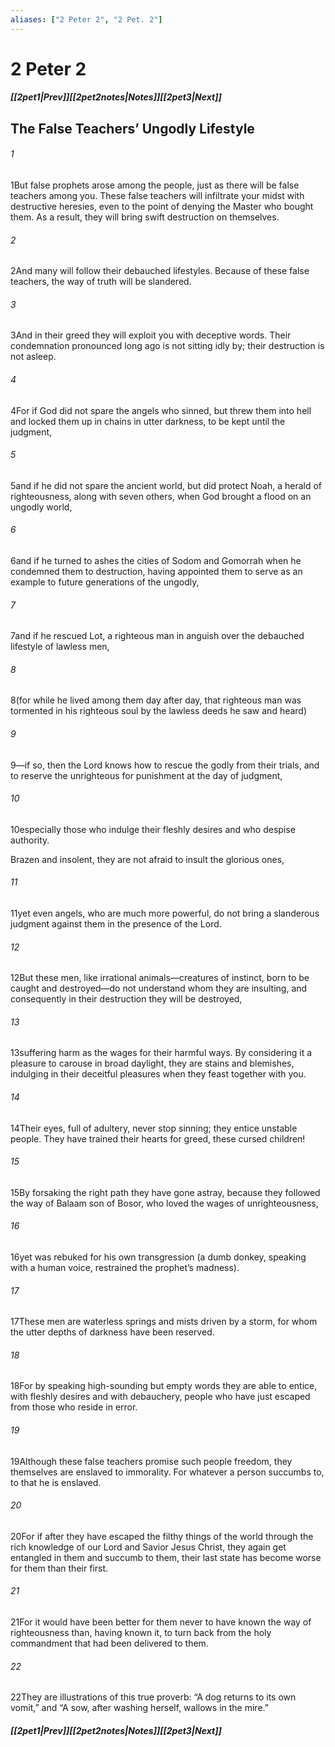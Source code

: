 ```yaml
---
aliases: ["2 Peter 2", "2 Pet. 2"]
---
```

# 2 Peter 2
##### <span class=arrow-left></span>[[2pet1|Prev]]<span class=navigation-separator></span>[[2pet2notes|Notes]]<span class=navigation-separator></span>[[2pet3|Next]]<span class=arrow-right></span>
## The False Teachers’ Ungodly Lifestyle
###### 1
<span class=verse-first>1</span>But false prophets arose among the people, just as there will be false teachers among you. These false teachers will infiltrate your midst with destructive heresies, even to the point of denying the Master who bought them. As a result, they will bring swift destruction on themselves.
###### 2
<span class=verse-body>2</span>And many will follow their debauched lifestyles. Because of these false teachers, the way of truth will be slandered.
###### 3
<span class=verse-body>3</span>And in their greed they will exploit you with deceptive words. Their condemnation pronounced long ago is not sitting idly by; their destruction is not asleep.
<div class=paragraph-break></div>

###### 4
<span class=verse-first>4</span>For if God did not spare the angels who sinned, but threw them into hell and locked them up in chains in utter darkness, to be kept until the judgment,
###### 5
<span class=verse-body>5</span>and if he did not spare the ancient world, but did protect Noah, a herald of righteousness, along with seven others, when God brought a flood on an ungodly world,
###### 6
<span class=verse-body>6</span>and if he turned to ashes the cities of Sodom and Gomorrah when he condemned them to destruction, having appointed them to serve as an example to future generations of the ungodly,
###### 7
<span class=verse-body>7</span>and if he rescued Lot, a righteous man in anguish over the debauched lifestyle of lawless men,
###### 8
<span class=verse-body>8</span>(for while he lived among them day after day, that righteous man was tormented in his righteous soul by the lawless deeds he saw and heard)
###### 9
<span class=verse-body>9</span>—if so, then the Lord knows how to rescue the godly from their trials, and to reserve the unrighteous for punishment at the day of judgment,
###### 10
<span class=verse-body>10</span>especially those who indulge their fleshly desires and who despise authority.
<div class=paragraph-break></div>

Brazen and insolent, they are not afraid to insult the glorious ones,
###### 11
<span class=verse-body>11</span>yet even angels, who are much more powerful, do not bring a slanderous judgment against them in the presence of the Lord.
###### 12
<span class=verse-body>12</span>But these men, like irrational animals—creatures of instinct, born to be caught and destroyed—do not understand whom they are insulting, and consequently in their destruction they will be destroyed,
###### 13
<span class=verse-body>13</span>suffering harm as the wages for their harmful ways. By considering it a pleasure to carouse in broad daylight, they are stains and blemishes, indulging in their deceitful pleasures when they feast together with you.
###### 14
<span class=verse-body>14</span>Their eyes, full of adultery, never stop sinning; they entice unstable people. They have trained their hearts for greed, these cursed children!
###### 15
<span class=verse-body>15</span>By forsaking the right path they have gone astray, because they followed the way of Balaam son of Bosor, who loved the wages of unrighteousness,
###### 16
<span class=verse-body>16</span>yet was rebuked for his own transgression (a dumb donkey, speaking with a human voice, restrained the prophet’s madness).
<div class=paragraph-break></div>

###### 17
<span class=verse-first>17</span>These men are waterless springs and mists driven by a storm, for whom the utter depths of darkness have been reserved.
###### 18
<span class=verse-body>18</span>For by speaking high-sounding but empty words they are able to entice, with fleshly desires and with debauchery, people who have just escaped from those who reside in error.
###### 19
<span class=verse-body>19</span>Although these false teachers promise such people freedom, they themselves are enslaved to immorality. For whatever a person succumbs to, to that he is enslaved.
###### 20
<span class=verse-body>20</span>For if after they have escaped the filthy things of the world through the rich knowledge of our Lord and Savior Jesus Christ, they again get entangled in them and succumb to them, their last state has become worse for them than their first.
###### 21
<span class=verse-body>21</span>For it would have been better for them never to have known the way of righteousness than, having known it, to turn back from the holy commandment that had been delivered to them.
###### 22
<span class=verse-body>22</span>They are illustrations of this true proverb: “A dog returns to its own vomit,” and “A sow, after washing herself, wallows in the mire.”
##### <span class=arrow-left></span>[[2pet1|Prev]]<span class=navigation-separator></span>[[2pet2notes|Notes]]<span class=navigation-separator></span>[[2pet3|Next]]<span class=arrow-right></span>